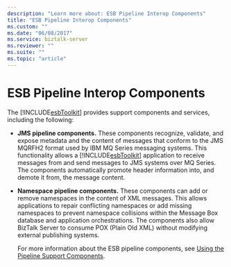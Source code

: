 ```yaml
---
description: "Learn more about: ESB Pipeline Interop Components"
title: "ESB Pipeline Interop Components"
ms.custom: ""
ms.date: "06/08/2017"
ms.service: biztalk-server
ms.reviewer: ""
ms.suite: ""
ms.topic: "article"
---
```

# ESB Pipeline Interop Components
The [!INCLUDE[esbToolkit](../includes/esbtoolkit-md.md)] provides support components and services, including the following:  
  
- **JMS pipeline components.** These components recognize, validate, and expose metadata and the content of messages that conform to the JMS MQRFH2 format used by IBM MQ Series messaging systems. This functionality allows a [!INCLUDE[esbToolkit](../includes/esbtoolkit-md.md)] application to receive messages from and send messages to JMS systems over MQ Series. The components automatically promote header information into, and demote it from, the message content.  
  
- **Namespace pipeline components.** These components can add or remove namespaces in the content of XML messages. This allows applications to repair conflicting namespaces or add missing namespaces to prevent namespace collisions within the Message Box database and application orchestrations. The components also allow BizTalk Server to consume POX (Plain Old XML) without modifying external publishing systems.  
  
  For more information about the ESB pipeline components, see [Using the Pipeline Support Components](../esb-toolkit/using-the-pipeline-support-components.md).
